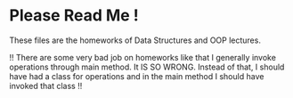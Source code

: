 # Please Read Me !
These files are the homeworks of Data Structures and OOP lectures.

!! There are some very bad job on homeworks like that I generally invoke operations through main method. It IS SO WRONG. Instead of that, I should have had a class for operations and in the main method I should have invoked that class  !!
